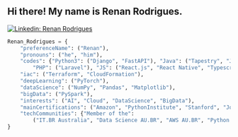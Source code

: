 <h2>Hi there! My name is Renan Rodrigues.</h2>

[![Linkedin: Renan Rodrigues](https://img.shields.io/badge/-RenanRodrigues-darkblue?style=flat-square&logo=Linkedin&logoColor=white&link=https://www.linkedin.com/in/renanrcrr/)](https://www.linkedin.com/in/renanrcrr/)

```python
Renan_Rodrigues = {
    "preferenceName": ("Renan"),
    "pronouns": ("he", "him"),
    "codes": {"Python3": ("Django", "FastAPI"), "Java": ("Tapestry", "JSF", "Spring Framework"), 
        "PHP": ("Laravel"), "JS": ("React.js", "React Native", "Typescript", "Next.js", "Express.js")},
    "iac": ("Terraform", "CloudFormation"),
    "deepLearning": ("PyTorch"),
    "dataScience": ("NumPy", "Pandas", "Matplotlib"),
    "bigData": ("PySpark"),
    "interests": ("AI", "Cloud", "DataScience", "BigData"),
    "mainCertifications": ("Amazon", "PythonInstitute", "Stanford", "Johns Hopkins"),
    "techCommunities": {"Member of the": 
        ("IT.BR Australia", "Data Science AU.BR", "AWS AU.BR", "Python - IT.BR Australia", "IT.BR Java", "IT.BR Data")} 
}
```

<br/>

